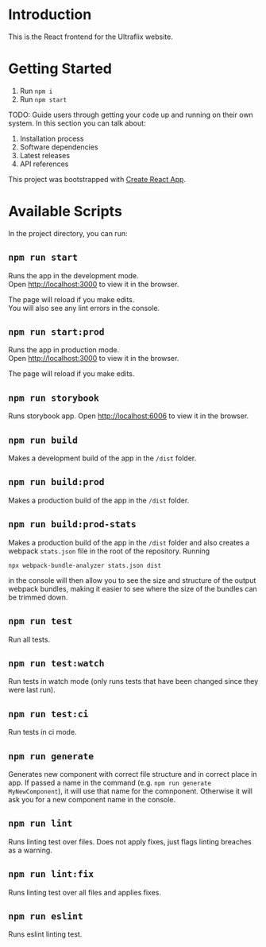 # Introduction 
This is the React frontend for the Ultraflix website.

# Getting Started
1. Run `npm i`
2. Run `npm start`


TODO: Guide users through getting your code up and running on their own system. In this section you can talk about:
1.	Installation process
2.	Software dependencies
3.	Latest releases
4.	API references

This project was bootstrapped with [Create React App](https://github.com/facebook/create-react-app).

# Available Scripts

In the project directory, you can run:

## `npm run start`

Runs the app in the development mode.<br />
Open [http://localhost:3000](http://localhost:3000) to view it in the browser.

The page will reload if you make edits.<br />
You will also see any lint errors in the console.

## `npm run start:prod`

Runs the app in production mode.<br/>
Open [http://localhost:3000](http://localhost:3000) to view it in the browser.

The page will reload if you make edits.<br />

## `npm run storybook`

Runs storybook app.
Open [http://localhost:6006](http://localhost:6006) to view it in the browser.

## `npm run build`

Makes a development build of the app in the `/dist` folder.

## `npm run build:prod`

Makes a production build of the app in the `/dist` folder.

## `npm run build:prod-stats`

Makes a production build of the app in the `/dist` folder and also creates a webpack `stats.json` file in the root of the repository. Running

```npx webpack-bundle-analyzer stats.json dist```

in the console will then allow you to see the size and structure of the output webpack bundles, making it easier to see where the size of the bundles can be trimmed down.

## `npm run test`

Run all tests.

## `npm run test:watch`

Run tests in watch mode (only runs tests that have been changed since they were last run).

## `npm run test:ci`

Run tests in ci mode.

## `npm run generate`

Generates new component with correct file structure and in correct place in app. If passed a name in the command (e.g. `npm run generate MyNewComponent`), it will use that name for the comnponent. Otherwise it will ask you for a new component name in the console.

## `npm run lint`

Runs linting test over files. Does not apply fixes, just flags linting breaches as a warning.

## `npm run lint:fix`

Runs linting test over all files and applies fixes.

## `npm run eslint`

Runs eslint linting test.
